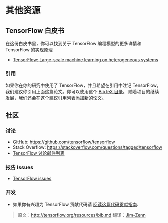 # 其他资源 <a class="md-anchor" id="AUTOGENERATED-additional-resources"></a>


## TensorFlow 白皮书 <a class="md-anchor" id="AUTOGENERATED-tensorflow-whitepaper"></a>

在这份白皮书里，你可以找到关于 TensorFlow 编程模型的更多详情和 TensorFlow 的实现原理

* [TensorFlow: Large-scale machine learning on heterogeneous systems](http://download.tensorflow.org/paper/whitepaper2015.pdf)

### 引用 <a class="md-anchor" id="AUTOGENERATED-citation"></a>

如果你在你的研究中使用了 TensorFlow，并且希望在引用中注记 TensorFlow，我们建议你引用上面这篇论文。你可以使用这个  [BibTeX 目录](../resources/bib.md)。  随着项目的继续发展，我们还会在这个建议引用列表添加新的论文。


## 社区 <a class="md-anchor" id="AUTOGENERATED-community"></a>

### 讨论 <a class="md-anchor" id="AUTOGENERATED-discuss"></a>

* GitHub: <https://github.com/tensorflow/tensorflow>
* Stack Overflow: <https://stackoverflow.com/questions/tagged/tensorflow>
* [TensorFlow 讨论邮件列表](https://groups.google.com/a/tensorflow.org/d/forum/discuss)

### 报告 Issues <a class="md-anchor" id="AUTOGENERATED-report-issues"></a>

* [TensorFlow issues](https://github.com/tensorflow/tensorflow/issues)

### 开发 <a class="md-anchor" id="AUTOGENERATED-development"></a>

* 如果你有兴趣为 TensorFlow 贡献代码请
  [阅读这篇代码贡献指南](https://github.com/tensorflow/tensorflow/blob/master/CONTRIBUTING.md).

> 原文：http://tensorflow.org/resources/bib.md 翻译：[Jim-Zenn](https://github.com/Jim-Zenn)

<div class='sections-order' style="display: none;">
<!--
<!-- bib.md -->
<!-- uses.md -->
<!-- faq.md -->
<!-- glossary.md -->
<!-- dims_types.md -->
-->
</div>
